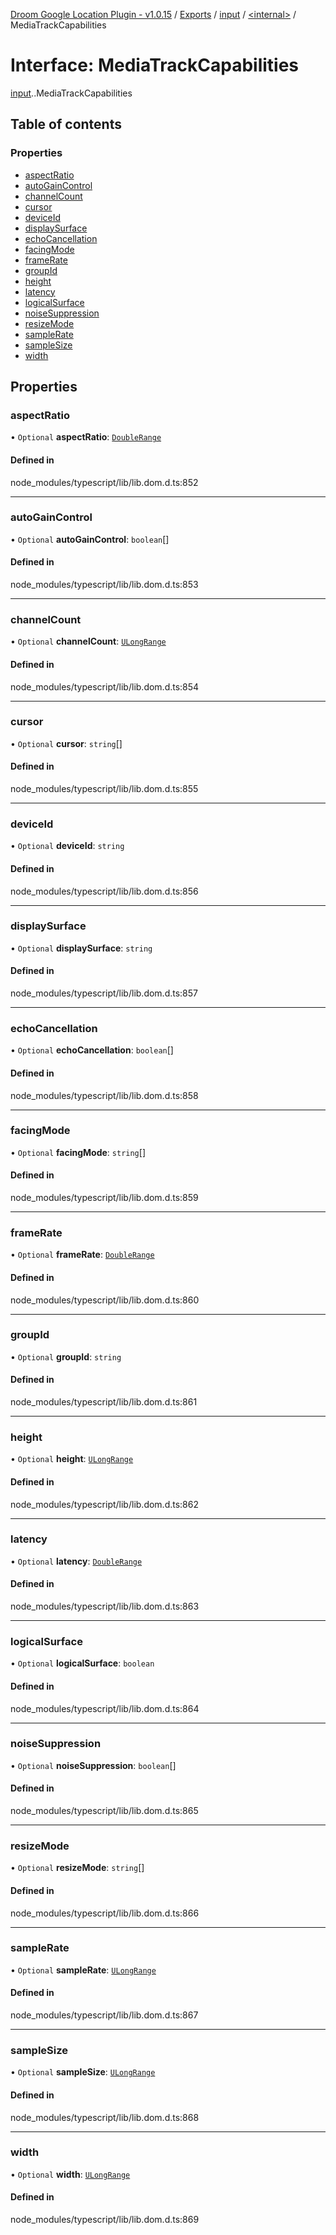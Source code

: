 [Droom Google Location Plugin - v1.0.15](../README.md) / [Exports](../modules.md) / [input](../modules/input.md) / [<internal\>](../modules/input._internal_.md) / MediaTrackCapabilities

# Interface: MediaTrackCapabilities

[input](../modules/input.md).[<internal>](../modules/input._internal_.md).MediaTrackCapabilities

## Table of contents

### Properties

- [aspectRatio](input._internal_.MediaTrackCapabilities.md#aspectratio)
- [autoGainControl](input._internal_.MediaTrackCapabilities.md#autogaincontrol)
- [channelCount](input._internal_.MediaTrackCapabilities.md#channelcount)
- [cursor](input._internal_.MediaTrackCapabilities.md#cursor)
- [deviceId](input._internal_.MediaTrackCapabilities.md#deviceid)
- [displaySurface](input._internal_.MediaTrackCapabilities.md#displaysurface)
- [echoCancellation](input._internal_.MediaTrackCapabilities.md#echocancellation)
- [facingMode](input._internal_.MediaTrackCapabilities.md#facingmode)
- [frameRate](input._internal_.MediaTrackCapabilities.md#framerate)
- [groupId](input._internal_.MediaTrackCapabilities.md#groupid)
- [height](input._internal_.MediaTrackCapabilities.md#height)
- [latency](input._internal_.MediaTrackCapabilities.md#latency)
- [logicalSurface](input._internal_.MediaTrackCapabilities.md#logicalsurface)
- [noiseSuppression](input._internal_.MediaTrackCapabilities.md#noisesuppression)
- [resizeMode](input._internal_.MediaTrackCapabilities.md#resizemode)
- [sampleRate](input._internal_.MediaTrackCapabilities.md#samplerate)
- [sampleSize](input._internal_.MediaTrackCapabilities.md#samplesize)
- [width](input._internal_.MediaTrackCapabilities.md#width)

## Properties

### aspectRatio

• `Optional` **aspectRatio**: [`DoubleRange`](input._internal_.DoubleRange.md)

#### Defined in

node_modules/typescript/lib/lib.dom.d.ts:852

___

### autoGainControl

• `Optional` **autoGainControl**: `boolean`[]

#### Defined in

node_modules/typescript/lib/lib.dom.d.ts:853

___

### channelCount

• `Optional` **channelCount**: [`ULongRange`](input._internal_.ULongRange.md)

#### Defined in

node_modules/typescript/lib/lib.dom.d.ts:854

___

### cursor

• `Optional` **cursor**: `string`[]

#### Defined in

node_modules/typescript/lib/lib.dom.d.ts:855

___

### deviceId

• `Optional` **deviceId**: `string`

#### Defined in

node_modules/typescript/lib/lib.dom.d.ts:856

___

### displaySurface

• `Optional` **displaySurface**: `string`

#### Defined in

node_modules/typescript/lib/lib.dom.d.ts:857

___

### echoCancellation

• `Optional` **echoCancellation**: `boolean`[]

#### Defined in

node_modules/typescript/lib/lib.dom.d.ts:858

___

### facingMode

• `Optional` **facingMode**: `string`[]

#### Defined in

node_modules/typescript/lib/lib.dom.d.ts:859

___

### frameRate

• `Optional` **frameRate**: [`DoubleRange`](input._internal_.DoubleRange.md)

#### Defined in

node_modules/typescript/lib/lib.dom.d.ts:860

___

### groupId

• `Optional` **groupId**: `string`

#### Defined in

node_modules/typescript/lib/lib.dom.d.ts:861

___

### height

• `Optional` **height**: [`ULongRange`](input._internal_.ULongRange.md)

#### Defined in

node_modules/typescript/lib/lib.dom.d.ts:862

___

### latency

• `Optional` **latency**: [`DoubleRange`](input._internal_.DoubleRange.md)

#### Defined in

node_modules/typescript/lib/lib.dom.d.ts:863

___

### logicalSurface

• `Optional` **logicalSurface**: `boolean`

#### Defined in

node_modules/typescript/lib/lib.dom.d.ts:864

___

### noiseSuppression

• `Optional` **noiseSuppression**: `boolean`[]

#### Defined in

node_modules/typescript/lib/lib.dom.d.ts:865

___

### resizeMode

• `Optional` **resizeMode**: `string`[]

#### Defined in

node_modules/typescript/lib/lib.dom.d.ts:866

___

### sampleRate

• `Optional` **sampleRate**: [`ULongRange`](input._internal_.ULongRange.md)

#### Defined in

node_modules/typescript/lib/lib.dom.d.ts:867

___

### sampleSize

• `Optional` **sampleSize**: [`ULongRange`](input._internal_.ULongRange.md)

#### Defined in

node_modules/typescript/lib/lib.dom.d.ts:868

___

### width

• `Optional` **width**: [`ULongRange`](input._internal_.ULongRange.md)

#### Defined in

node_modules/typescript/lib/lib.dom.d.ts:869
